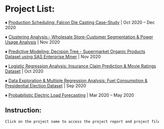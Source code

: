 # Project List:

♦ [Production Scheduling: Falcon Die Casting Case-Study](https://github.com/Aniket-Thopte/Production_Scheduling-Falcon-Die-Casting-Case-Study) | Oct 2020 – Dec 2020

♦ [Clustering Analysis:- Wholesale Store-Customer Segmentation & Power Usage Analysis](https://github.com/Aniket-Thopte/Clustering_Analysis-Wholesale_Customer_Segmentation-and-Power_Usage-Analysis) | Nov 2020

♦ [Predictive Modeling: Decision Tree - Supermarket Organic Products Dataset using SAS Enterprise Miner](https://github.com/Aniket-Thopte/Predictive_Modeling-Decision_Trees-on-Supermarket-Organic-Products-Dataset-Using-SAS-E_MINER) | Nov 2020

♦ [Logistic Regression Analysis: Insurance Claim Prediction & Movie Ratings Dataset](https://github.com/Aniket-Thopte/Logistic_Regression_Analysis-Insurance_Claim-Prediction-and-Movie_Ratings-Dataset.) | Oct 2020 

♦ [Data Exploration & Multiple Regression Analysis: Fuel Consumption & Presidential Election Dataset](https://github.com/Aniket-Thopte/Data_Exploration-and-Multiple-Regression-on-Fuel_Consumption-and-Presidential_Election-Dataset) | Sep 2020

♦ [Probabilistic Electric Load Forecasting](https://github.com/Aniket-Thopte/Probabilistic-Electric-Load-Forecasting-using-Gradient-Boosting-Regressor/tree/master) | Mar 2020 – May 2020


## Instruction:

```markdown
Click on the project name to access the project report and project files!
```
